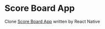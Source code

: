 # Score Board App

Clone [Score Board App](https://github.com/bbonkr/scoreboard) written by React Native